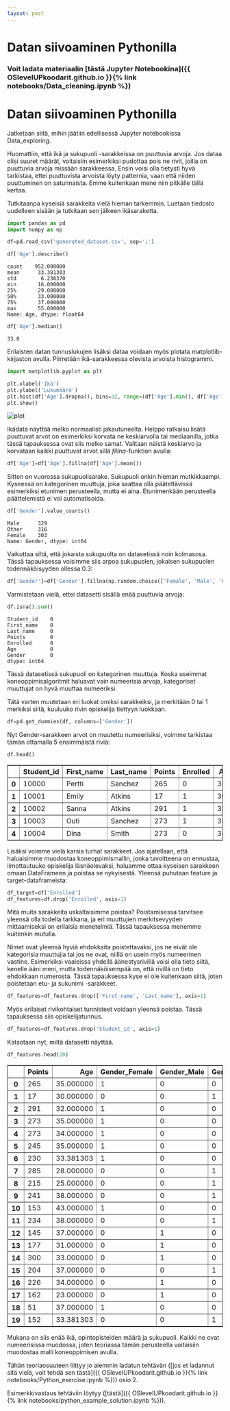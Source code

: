 ```yaml
---
layout: post
---
```


# Datan siivoaminen Pythonilla

### Voit ladata materiaalin [tästä Jupyter Notebookina]({{ OSlevelUPkoodarit.github.io }}{% link notebooks/Data_cleaning.ipynb %})


# Datan siivoaminen Pythonilla

Jatketaan siitä, mihin jäätiin edellisessä Jupyter notebookissa Data_exploring.

Huomattiin, että ikä ja sukupuoli -sarakkeissa on puuttuvia arvoja. Jos dataa olisi suuret määrät, voitaisiin esimerkiksi pudottaa pois ne rivit, joilla on puuttuvia arvoja missään sarakkeessa. Ensin voisi olla tietysti hyvä tarkistaa, ettei puuttuvista arvoista löyty patternia, vaan että niiden puuttuminen on satunnaista. Emme kuitenkaan mene niin pitkälle tällä kertaa.

Tutkitaanpa kyseisiä sarakkeita vielä hieman tarkemmin. Luetaan tiedosto uudelleen sisään ja tutkitaan sen jälkeen ikäsaraketta. 


```python
import pandas as pd
import numpy as np

df=pd.read_csv('generated_dataset.csv', sep=';')
```


```python
df['Age'].describe()
```




    count    952.000000
    mean      33.381303
    std        6.236370
    min       16.000000
    25%       29.000000
    50%       33.000000
    75%       37.000000
    max       55.000000
    Name: Age, dtype: float64




```python
df['Age'].median()
```




    33.0



Erilaisten datan tunnuslukujen lisäksi dataa voidaan myös plotata matplotlib-kirjaston avulla. Piirretään ikä-sarakkeessa olevista arvoista histogrammi.


```python
import matplotlib.pyplot as plt

plt.xlabel('Ikä')
plt.ylabel('Lukumäärä')
plt.hist(df['Age'].dropna(), bins=32, range=(df['Age'].min(), df['Age'].max()))
plt.show()
```


![plot](../../../images/output_5_0.png)


Ikädata näyttää melko normaalisti jakautuneelta. Helppo ratkaisu lisätä puuttuvat arvot on esimerkiksi korvata ne keskiarvolla tai mediaanilla, jotka tässä tapauksessa ovat siis melko samat. Valitaan näistä keskiarvo ja korvataan kaikki puuttuvat arvot sillä *fillna*-funktion avulla:


```python
df['Age']=df['Age'].fillna(df['Age'].mean())
```

Sitten on vuorossa sukupuolisarake. Sukupuoli onkin hieman mutkikkaampi. Kyseessä on kategorinen muuttuja, joka saattaa olla pääteltävissä esimerkiksi etunimen perusteella, mutta ei aina. Etunimenkään perusteella päättelemistä ei voi automatisoida.


```python
df['Gender'].value_counts()
```




    Male      329
    Other     316
    Female    303
    Name: Gender, dtype: int64



Vaikuttaa siltä, että jokaista sukupuolta on datasetissä noin kolmasosa. Tässä tapauksessa voisimme siis arpoa sukupuolen, jokaisen sukupuolen todennäköisyyden ollessa 0.3:


```python
df['Gender']=df['Gender'].fillna(np.random.choice(['Female', 'Male', 'Other'], p=[1/3, 1/3, 1/3]))
```

Varmistetaan vielä, ettei datasetti sisällä enää puuttuvia arvoja:


```python
df.isna().sum()
```




    Student_id    0
    First_name    0
    Last_name     0
    Points        0
    Enrolled      0
    Age           0
    Gender        0
    dtype: int64



Tässä datasetissä sukupuoli on kategorinen muuttuja. Koska useimmat koneoppimisalgoritmit haluavat vain numeerisia arvoja, kategoriset muuttujat on hyvä muuttaa numeeriksi. 

Tätä varten muutetaan eri luokat omiksi sarakkeiksi, ja merkitään 0 tai 1 merkiksi siitä, kuuluuko rivin opiskelija tiettyyn luokkaan.


```python
df=pd.get_dummies(df, columns=['Gender'])
```



Nyt Gender-sarakkeen arvot on muutettu numeerisiksi, voimme tarkistaa tämän ottamalla 5 ensimmäistä riviä:


```python
df.head()
```




<div>
<style scoped>
    .dataframe tbody tr th:only-of-type {
        vertical-align: middle;
    }

    .dataframe tbody tr th {
        vertical-align: top;
    }

    .dataframe thead th {
        text-align: right;
    }
</style>
<table border="1" class="dataframe">
  <thead>
    <tr style="text-align: right;">
      <th></th>
      <th>Student_id</th>
      <th>First_name</th>
      <th>Last_name</th>
      <th>Points</th>
      <th>Enrolled</th>
      <th>Age</th>
      <th>Gender_Female</th>
      <th>Gender_Male</th>
      <th>Gender_Other</th>
    </tr>
  </thead>
  <tbody>
    <tr>
      <th>0</th>
      <td>10000</td>
      <td>Pertti</td>
      <td>Sanchez</td>
      <td>265</td>
      <td>0</td>
      <td>35.0</td>
      <td>1</td>
      <td>0</td>
      <td>0</td>
    </tr>
    <tr>
      <th>1</th>
      <td>10001</td>
      <td>Emily</td>
      <td>Atkins</td>
      <td>17</td>
      <td>1</td>
      <td>30.0</td>
      <td>0</td>
      <td>0</td>
      <td>1</td>
    </tr>
    <tr>
      <th>2</th>
      <td>10002</td>
      <td>Sanna</td>
      <td>Atkins</td>
      <td>291</td>
      <td>1</td>
      <td>32.0</td>
      <td>1</td>
      <td>0</td>
      <td>0</td>
    </tr>
    <tr>
      <th>3</th>
      <td>10003</td>
      <td>Outi</td>
      <td>Sanchez</td>
      <td>273</td>
      <td>1</td>
      <td>35.0</td>
      <td>1</td>
      <td>0</td>
      <td>0</td>
    </tr>
    <tr>
      <th>4</th>
      <td>10004</td>
      <td>Dina</td>
      <td>Smith</td>
      <td>273</td>
      <td>0</td>
      <td>34.0</td>
      <td>1</td>
      <td>0</td>
      <td>0</td>
    </tr>
  </tbody>
</table>
</div>



Lisäksi voimme vielä karsia turhat sarakkeet. Jos ajatellaan, että haluaisimme muodostaa koneoppimismallin, jonka tavoitteena on ennustaa, ilmottautuuko opiskelija läsnäolevaksi, haluamme ottaa kyseisen sarakkeen omaan DataFrameen ja poistaa se nykyisestä. Yleensä puhutaan feature ja target-dataframeista:


```python
df_target=df['Enrolled']
df_features=df.drop('Enrolled', axis=1)
```

Mitä muita sarakkeita uskaltaisimme poistaa?
Poistamisessa tarvitsee yleensä olla todella tarkkana, ja eri muuttujien merkitsevyyden mittaamiseksi on erilaisia menetelmiä. Tässä tapauksessa menemme kuitenkin mutulla.

Nimet ovat yleensä hyviä ehdokkaita poistettavaksi, jos ne eivät ole kategorisia muuttujia tai jos ne ovat, niillä on usein myös numeerinen vastine. Esimerkiksi vaaleissa yhdellä äänestysrivillä voisi olla tieto siitä, kenelle ääni meni, mutta todennäköisempää on, että rivillä on tieto ehdokkaan numerosta. Tässä tapauksessa kyse ei ole kuitenkaan siitä, joten poistetaan etu- ja sukunimi -sarakkeet.


```python
df_features=df_features.drop(['First_name', 'Last_name'], axis=1)
```

Myös erilaiset rivikohtaiset tunnisteet voidaan yleensä poistaa. Tässä tapauksessa siis opiskelijatunnus.


```python
df_features=df_features.drop('Student_id', axis=1)
```

Katsotaan nyt, miltä datasetti näyttää.


```python
df_features.head(20)
```




<div>
<style scoped>
    .dataframe tbody tr th:only-of-type {
        vertical-align: middle;
    }

    .dataframe tbody tr th {
        vertical-align: top;
    }

    .dataframe thead th {
        text-align: right;
    }
</style>
<table border="1" class="dataframe">
  <thead>
    <tr style="text-align: right;">
      <th></th>
      <th>Points</th>
      <th>Age</th>
      <th>Gender_Female</th>
      <th>Gender_Male</th>
      <th>Gender_Other</th>
    </tr>
  </thead>
  <tbody>
    <tr>
      <th>0</th>
      <td>265</td>
      <td>35.000000</td>
      <td>1</td>
      <td>0</td>
      <td>0</td>
    </tr>
    <tr>
      <th>1</th>
      <td>17</td>
      <td>30.000000</td>
      <td>0</td>
      <td>0</td>
      <td>1</td>
    </tr>
    <tr>
      <th>2</th>
      <td>291</td>
      <td>32.000000</td>
      <td>1</td>
      <td>0</td>
      <td>0</td>
    </tr>
    <tr>
      <th>3</th>
      <td>273</td>
      <td>35.000000</td>
      <td>1</td>
      <td>0</td>
      <td>0</td>
    </tr>
    <tr>
      <th>4</th>
      <td>273</td>
      <td>34.000000</td>
      <td>1</td>
      <td>0</td>
      <td>0</td>
    </tr>
    <tr>
      <th>5</th>
      <td>245</td>
      <td>35.000000</td>
      <td>1</td>
      <td>0</td>
      <td>0</td>
    </tr>
    <tr>
      <th>6</th>
      <td>230</td>
      <td>33.381303</td>
      <td>1</td>
      <td>0</td>
      <td>0</td>
    </tr>
    <tr>
      <th>7</th>
      <td>285</td>
      <td>28.000000</td>
      <td>0</td>
      <td>0</td>
      <td>1</td>
    </tr>
    <tr>
      <th>8</th>
      <td>215</td>
      <td>25.000000</td>
      <td>0</td>
      <td>0</td>
      <td>1</td>
    </tr>
    <tr>
      <th>9</th>
      <td>241</td>
      <td>38.000000</td>
      <td>0</td>
      <td>0</td>
      <td>1</td>
    </tr>
    <tr>
      <th>10</th>
      <td>153</td>
      <td>43.000000</td>
      <td>1</td>
      <td>0</td>
      <td>0</td>
    </tr>
    <tr>
      <th>11</th>
      <td>234</td>
      <td>38.000000</td>
      <td>0</td>
      <td>0</td>
      <td>1</td>
    </tr>
    <tr>
      <th>12</th>
      <td>145</td>
      <td>37.000000</td>
      <td>0</td>
      <td>1</td>
      <td>0</td>
    </tr>
    <tr>
      <th>13</th>
      <td>177</td>
      <td>31.000000</td>
      <td>0</td>
      <td>1</td>
      <td>0</td>
    </tr>
    <tr>
      <th>14</th>
      <td>300</td>
      <td>33.000000</td>
      <td>0</td>
      <td>1</td>
      <td>0</td>
    </tr>
    <tr>
      <th>15</th>
      <td>204</td>
      <td>37.000000</td>
      <td>0</td>
      <td>0</td>
      <td>1</td>
    </tr>
    <tr>
      <th>16</th>
      <td>226</td>
      <td>34.000000</td>
      <td>0</td>
      <td>1</td>
      <td>0</td>
    </tr>
    <tr>
      <th>17</th>
      <td>162</td>
      <td>23.000000</td>
      <td>0</td>
      <td>1</td>
      <td>0</td>
    </tr>
    <tr>
      <th>18</th>
      <td>51</td>
      <td>37.000000</td>
      <td>1</td>
      <td>0</td>
      <td>0</td>
    </tr>
    <tr>
      <th>19</th>
      <td>152</td>
      <td>33.381303</td>
      <td>0</td>
      <td>0</td>
      <td>1</td>
    </tr>
  </tbody>
</table>
</div>



Mukana on siis enää ikä, opintopisteiden määrä ja sukupuoli. Kaikki ne ovat numeerisissa muodossa, joten teoriassa tämän perusteella voitaisiin muodostaa malli koneoppimisen avulla.

Tähän teoriaosuuteen liittyy jo aiemmin ladatun tehtävän ([jos et ladannut sitä vielä, voit tehdä sen tästä]({{ OSlevelUPkoodarit.github.io }}{% link notebooks/Python_exercise.ipynb %})) osio 2.

Esimerkkivastaus tehtäviin löytyy ([tästä]({{ OSlevelUPkoodarit.github.io }}{% link notebooks/python_example_solution.ipynb %})).




